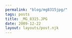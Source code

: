 ```yaml
---
permalink: "blog/mg8315jpg/"
tags: posts
title: _MG_8315.JPG
date: 2009-12-22
layout: layouts/post.njk
---
```



